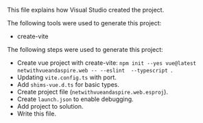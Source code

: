 This file explains how Visual Studio created the project.

The following tools were used to generate this project:
- create-vite

The following steps were used to generate this project:
- Create vue project with create-vite: `npm init --yes vue@latest netwithvueandaspire.web -- --eslint  --typescript `.
- Updating `vite.config.ts` with port.
- Add `shims-vue.d.ts` for basic types.
- Create project file (`netwithvueandaspire.web.esproj`).
- Create `launch.json` to enable debugging.
- Add project to solution.
- Write this file.

